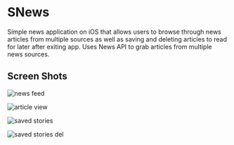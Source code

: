 # SNews
Simple news application on iOS that allows users to browse through news articles from multiple sources as well as saving and deleting articles to read for later after exiting app. Uses News API to grab articles from multiple news sources.

## Screen Shots

![news feed](https://github.com/jcontreras1126/SNews/blob/master/ScreenShots/news_feed.PNG)

![article view](https://github.com/jcontreras1126/SNews/blob/master/ScreenShots/article_view.PNG)

![saved stories](https://github.com/jcontreras1126/SNews/blob/master/ScreenShots/saved_stories.PNG)

![saved stories del](https://github.com/jcontreras1126/SNews/blob/master/ScreenShots/saved_stories_del.PNG)
